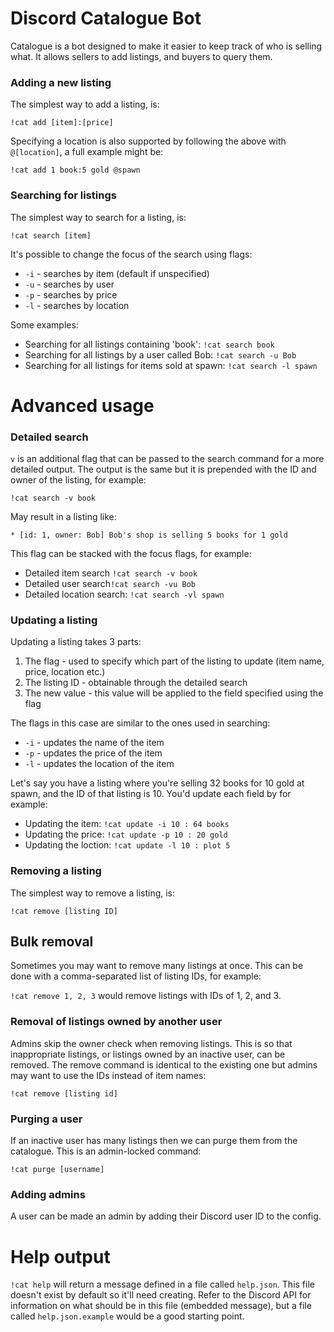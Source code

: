 # Discord Catalogue Bot

Catalogue is a bot designed to make it easier to keep track of who is selling what. It allows sellers to add listings, and buyers to query them.

### Adding a new listing

The simplest way to add a listing, is:

`!cat add [item]:[price]`

Specifying a location is also supported by following the above with `@[location]`, a full example might be:

`!cat add 1 book:5 gold @spawn`

### Searching for listings

The simplest way to search for a listing, is:

`!cat search [item]`

It's possible to change the focus of the search using flags:

* `-i` - searches by item (default if unspecified)
* `-u` - searches by user
* `-p` - searches by price
* `-l` - searches by location

Some examples:

* Searching for all listings containing 'book': `!cat search book`
* Searching for all listings by a user called Bob: `!cat search -u Bob`
* Searching for all listings for items sold at spawn: `!cat search -l spawn`

# Advanced usage

### Detailed search

`v` is an additional flag that can be passed to the search command for a more detailed output. The output is the same but it is prepended with the ID and owner of the listing, for example:

`!cat search -v book`

May result in a listing like:

`* [id: 1, owner: Bob] Bob's shop is selling 5 books for 1 gold`

This flag can be stacked with the focus flags, for example:

* Detailed item search `!cat search -v book`
* Detailed user search`!cat search -vu Bob`
* Detailed location search: `!cat search -vl spawn`

### Updating a listing

Updating a listing takes 3 parts:

1. The flag - used to specify which part of the listing to update (item name, price, location etc.)
2. The listing ID - obtainable through the detailed search
3. The new value - this value will be applied to the field specified using the flag

The flags in this case are similar to the ones used in searching:

* `-i` - updates the name of the item
* `-p` - updates the price of the item
* `-l` - updates the location of the item

Let's say you have a listing where you're selling 32 books for 10 gold at spawn, and the ID of that listing is 10. You'd update each field by for example:

* Updating the item: `!cat update -i 10 : 64 books`
* Updating the price: `!cat update -p 10 : 20 gold`
* Updating the loction: `!cat update -l 10 : plot 5`

### Removing a listing

The simplest way to remove a listing, is:

`!cat remove [listing ID]`

## Bulk removal

Sometimes you may want to remove many listings at once. This can be done with a comma-separated list of listing IDs, for example:

`!cat remove 1, 2, 3` would remove listings with IDs of 1, 2, and 3.

### Removal of listings owned by another user

Admins skip the owner check when removing listings. This is so that inappropriate listings, or listings owned by an inactive user, can be removed. The remove command is identical to the existing one but admins may want to use the IDs instead of item names:

`!cat remove [listing id]`

### Purging a user

If an inactive user has many listings then we can purge them from the catalogue. This is an admin-locked command:

`!cat purge [username]`

### Adding admins

A user can be made an admin by adding their Discord user ID to the config.

# Help output

`!cat help` will return a message defined in a file called `help.json`. This file doesn't exist by default so it'll need creating. Refer to the Discord API for information on what should be in this file (embedded message), but a file called `help.json.example` would be a good starting point.
